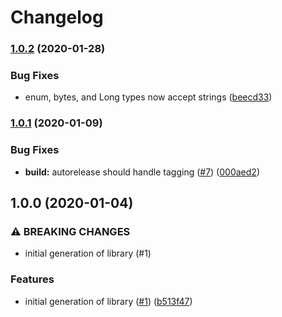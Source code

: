 # Changelog

### [1.0.2](https://www.github.com/googleapis/nodejs-monitoring-dashboards/compare/v1.0.1...v1.0.2) (2020-01-28)


### Bug Fixes

* enum, bytes, and Long types now accept strings ([beecd33](https://www.github.com/googleapis/nodejs-monitoring-dashboards/commit/beecd3387117e9d52b845f938000a8284ed8212f))

### [1.0.1](https://www.github.com/googleapis/nodejs-monitoring-dashboards/compare/v1.0.0...v1.0.1) (2020-01-09)


### Bug Fixes

* **build:** autorelease should handle tagging ([#7](https://www.github.com/googleapis/nodejs-monitoring-dashboards/issues/7)) ([000aed2](https://www.github.com/googleapis/nodejs-monitoring-dashboards/commit/000aed25e186f6e174ca49aa90dd0d4d6f651644))

## 1.0.0 (2020-01-04)


### ⚠ BREAKING CHANGES

* initial generation of library (#1)

### Features

* initial generation of library ([#1](https://www.github.com/googleapis/nodejs-monitoring-dashboards/issues/1)) ([b513f47](https://www.github.com/googleapis/nodejs-monitoring-dashboards/commit/b513f47f8d6d34380ea8ebedb0e9b41f360630ab))
